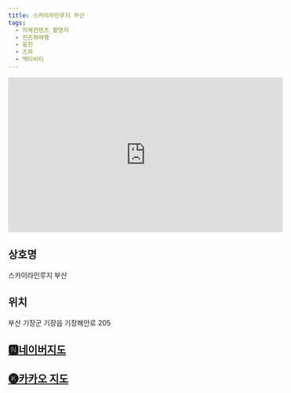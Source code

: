 ```yaml
---
title: 스카이라인루지 부산
tags:
  - 자체컨텐츠_촬영지
  - 진즈하여행
  - 윤진
  - 즈하
  - 액티비티
---
```

<iframe width="560" height="315" src="https://www.youtube.com/embed/fdGT48DUnl8?si=-4_tKk8FMzJMZz-B" title="YouTube video player" frameborder="0" allow="accelerometer; autoplay; clipboard-write; encrypted-media; gyroscope; picture-in-picture; web-share" referrerpolicy="strict-origin-when-cross-origin" allowfullscreen></iframe>

## 상호명
스카이라인루지 부산

## 위치
부산 기장군 기장읍 기장해안로 205


## [🅽네이버지도](https://naver.me/IDFUcLWo)

## [🅚카카오 지도](https://place.map.kakao.com/404134034)